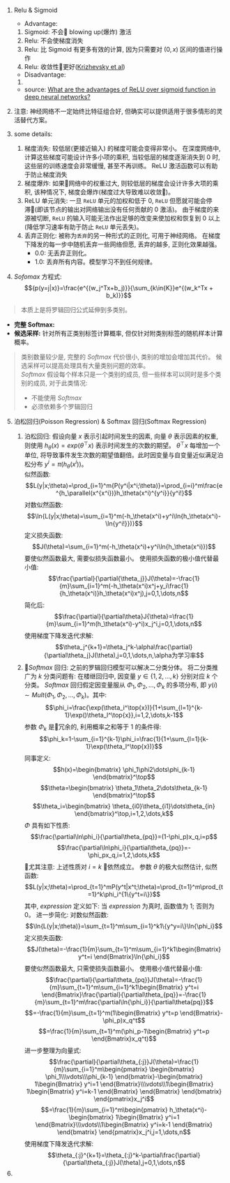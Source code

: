 1. Relu & Sigmoid

   - Advantage:
    1. Sigmoid: 不会 blowing up(爆炸) 激活
    2. Relu: 不会使梯度消失
    3. Relu: 比 Sigmoid 有更多有效的计算, 因为只需要对 $(0,x)$ 区间的值进行操作
    4. Relu: 收敛性更好([Krizhevsky et al](http://www.cs.toronto.edu/~fritz/absps/imagenet.pdf))
   - Disadvantage:
    1. 
   - source: [What are the advantages of ReLU over sigmoid function in deep neural networks?](https://stats.stackexchange.com/questions/126238/what-are-the-advantages-of-relu-over-sigmoid-function-in-deep-neural-networks)

2. 注意: 神经网络不一定始终比特征组合好, 但确实可以提供适用于很多情形的灵活替代方案。

3. some details:
    1. 梯度消失: 较低层(更接近输入) 的梯度可能会变得非常小。 在深度网络中, 计算这些梯度可能设计许多小项的乘积, 当较低层的梯度逐渐消失到 $0$ 时, 这些层的训练速度会非常缓慢, 甚至不再训练。 ReLU 激活函数可以有助于防止梯度消失
    2. 梯度爆炸: 如果网络中的权重过大, 则较低层的梯度会设计许多大项的乘积, 该种情况下, 梯度会爆炸(梯度过大导致难以收敛)。
    3. ReLU 单元消失: 一旦 `ReLU` 单元的加权和低于 $0$, `ReLU` 但愿就可能会停滞(即该节点的输出对网络输出没有任何贡献的 $0$ 激活)。 由于梯度的来源被切断, `ReLU` 的输入可能无法作出足够的改变来使加权和恢复到 $0$ 以上(降低学习速率有助于防止 `ReLU` 单元丢失)。
    4. 丢弃正则化: 被称为`丢弃`的另一种形式的正则化, 可用于神经网络。 在梯度下降发的每一步中随机丢弃一些网络但愿, 丢弃的越多, 正则化效果越强。
        - 0.0: 无丢弃正则化。
        - 1.0: 丢弃所有内容。模型学习不到任何规律。

4. $Sofomax$ 方程式:
$${p(y=j|x)}=\frac{e^{(w_j^Tx+b_j)}}{\sum_{k\in{K}}e^{(w_k^Tx + b_k)}}$$
  > 本质上是将罗辑回归公式延伸到多类别。
  - **完整 Softmax:**
  - **候选采样:** 针对所有正类别标签计算概率, 但仅针对附类别标签的随机样本计算概率。
  > 类别数量较少是, 完整的 $Softmax$ 代价很小, 类别的增加会增加其代价。 候选采样可以提高处理具有大量类别问题的效率。  
  > $Softmax$ 假设每个样本只是一个类别的成员, 但一些样本可以同时是多个类别的成员, 对于此类情况:
  > - 不能使用 $Softmax$
  > - 必须依赖多个罗辑回归

5. 泊松回归(Poisson Regression) & Softmax 回归(Softmax Regression)

    1. 泊松回归: 假设向量 $x$ 表示引起时间发生的因素, 向量 $\theta$ 表示因素的权重, 则使用 $h_\theta(x)=exp(\theta^{\top}x)$ 表示时间发生的次数的期望。 $\theta^{\top}x$ 每增加一个单位, 将导致事件发生次数的期望值翻倍。此时因变量与自变量近似满足泊松分布 $y^i=\pi(h_\theta(x^i))$。  
    似然函数:
    $$L(y|x;\theta)=\prod_{i=1}^m{P(y^i|x^i;\theta)}=\prod_{i=i}^m\frac{e^{h_\parallel(x^{x^i})}h_\theta(x^i)^{y^i}}{y^i!}$$
    对数似然函数:
    $$\ln{L(y|x;\theta)=\sum_{i=1}^m(-h_\theta(x^i)+y^i\ln{h_\theta(x^i)-\ln{y^i!}})}$$
    定义损失函数:
    $$J(\theta)=\sum_{i=1}^m(-h_\theta(x^i)+y^i\ln{h_\theta(x^i)})$$
    要使似然函数最大, 需要似损失函数最小。 使用损失函数的极小值代替最小值:
    $$\frac{\partial}{\partial{\theta_j}}J(\theta)=-\frac{1}{m}\sum_{i=1}^m(-h_\theta(x^i)x^j+y_i\frac{1}{h_\theta(x^i)}h_\theta(x^i)x^j),j=0,1,\dots,n$$
    简化后:
    $$\frac{\partial}{\partial\theta}J{\theta}=\frac{1}{m}\sum_{i=1}^m(h_\theta(x^i)-y^i)x_j^i,j=0,1,\dots,n$$
    使用梯度下降发迭代求解:
    $$\theta_j^{k+1}=\theta_j^k-\alpha\frac{\partial}{\partial\theta_j}J(\theta),j=0,1,\dots,n,\alpha为学习率$$
    2. $Softmax$ 回归: 之前的罗辑回归模型可以解决二分类分体。 将二分类推广为 $k$ 分类问题有: 在楼继回归中, 因变量 $y\in{\left\{ 1,2,\dots,k \right\}}$ 分别对应 $k$ 个分类。 $Softmax$ 回归假定因变量服从 $\Phi_1,\Phi_2,\dots,\Phi_k$ 的多项分布, 即 $y(i)\sim{Mult(\Phi_1,\Phi_2,\dots,\Phi_k)}$。其中:
    $$\phi_i=\frac{\exp(\theta_i^\top{x})}{1+\sum_{l=1}^{k-1}\exp()\theta_l^\top{x}},i=1,2,\dots,k-1$$
    参数 $\Phi_k$ 是冗余的, 利用概率之和等于 $1$ 的条件得:
    $$\phi_k=1-\sum_{i=1}^{k-1}\phi_i=\frac{1}{1+\sum_{l=1}{k-1}\exp(\theta_l^\top{x})}$$
    同事定义:
    $$h(x)=\begin{bmatrix}
       \phi_1\phi2\dots\phi_{k-1} 
    \end{bmatrix}^\top$$
    $$\theta=\begin{bmatrix}
       \theta_1\theta_2\dots\theta_{k-1} 
    \end{bmatrix}^\top$$
    $$\theta_i=\begin{bmatrix}
        \theta_{i0}\theta_{i1}\dots\theta_{in}
    \end{bmatrix}^\top,i=1,2,\dots,k$$
    $\Phi$ 具有如下性质:
    $$\frac{\partial\ln\phi_i}{\partial\theta_{pq}}=(1-\phi_p)x_q,i=p$$
    $$\frac{\partial\ln\phi_i}{\partial\theta_{pq}}=-\phi_px_q,i=1,2,\dots,k$$
    尤其注意: 上述性质对 $i=k$ 依然成立。
    参数 $\theta$ 的极大似然估计, 似然函数:
    $$L(y|x;\theta)=\prod_{t=1}^mP(y^t|x^t;\theta)=\prod_{t=1}^m\prod_{t=1}^k\phi_i^{1\{y^t=i\}}$$
    其中, $expression$ 定义如下: 当 $expression$ 为真时, 函数值为 $1$; 否则为 $0$。 进一步简化:
    对数似然函数:
    $$\ln{L(y|x;\theta)}=\sum_{t=1}^m\sum_{i=1}^k1\{y^y=i\}\ln{\phi_i}$$
    定义损失函数:
    $$J(\theta)=-\frac{1}{m}\sum_{t=1}^m\sum_{i=1}^k1\begin{Bmatrix}
        y^t=i
    \end{Bmatrix}\ln{\phi_i}$$
    要使似然函数最大, 只需使损失函数最小。 使用极小值代替最小值:
    $$\frac{\partial}{\partial\theta_{pq}}J(\theta)=-\frac{1}{m}\sum_{t=1}^m\sum_{i=1}^k1\begin{Bmatrix}
        y^t=i
    \end{Bmatrix}\frac{\partial}{\partial\theta_{pq}}=-\frac{1}{m}\sum_{t=1}^m\frac{\partial\ln{\phi_i}}{\partial\theta{pq}}$$
    $$=-\frac{1}{m}\sum_{t=1}^m(1\begin{Bmatrix}
        y^t=p
    \end{Bmatrix}-\phi_p)x_q^t$$
    $$=\frac{1}{m}\sum_{t=1}^m(\phi_p-1\begin{Bmatrix}
        y^t=p
    \end{Bmatrix}x_q^t)$$
    进一步整理为向量式:
    $$\frac{\partial}{\partial\theta_{:j}}J(\theta)=\frac{1}{m}\sum_{i=1}^m\begin{pmatrix}
        \begin{bmatrix}
            \phi_1\\\vdots\\\phi_{k-1}
        \end{bmatrix}-\begin{bmatrix}
            1\begin{Bmatrix}
                y^i=1
            \end{Bmatrix}\\\vdots\\1\begin{Bmatrix}
                1\begin{Bmatrix}
                y^i=k-1
            \end{Bmatrix}
            \end{Bmatrix}
        \end{bmatrix}
    \end{pmatrix}x_j^i$$
    $$=\frac{1}{m}\sum_{i=1}^m\begin{pmatrix}
        h_\theta(x^i)-
        \begin{bmatrix}
            1\begin{Bmatrix}
                y^i=1
            \end{Bmatrix}\\\vdots\\1\begin{Bmatrix}
                y^i=k-1
            \end{Bmatrix}
        \end{bmatrix}
    \end{pmatrix}x_j^i,j=1,\dots,n$$
    使用梯度下降发迭代求解:
    $$\theta_{:j}^{k+1}=\theta_{:j}^k-\partial\frac{\partial}{\partial\theta_{:j}}J(\theta),j=0,1,\dots,n$$


6. 
